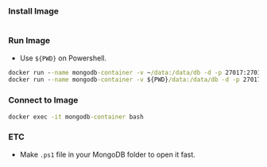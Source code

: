 ### Install Image
```cmd

```

### Run Image
* Use `${PWD}` on Powershell.
```cmd
docker run --name mongodb-container -v ~/data:/data/db -d -p 27017:27017 mongo
docker run --name mongodb-container -v ${PWD}/data:/data/db -d -p 27017:27017 mongo
```

### Connect to Image
```cmd
docker exec -it mongodb-container bash
```

### ETC
* Make `.ps1` file in your MongoDB folder to open it fast.
